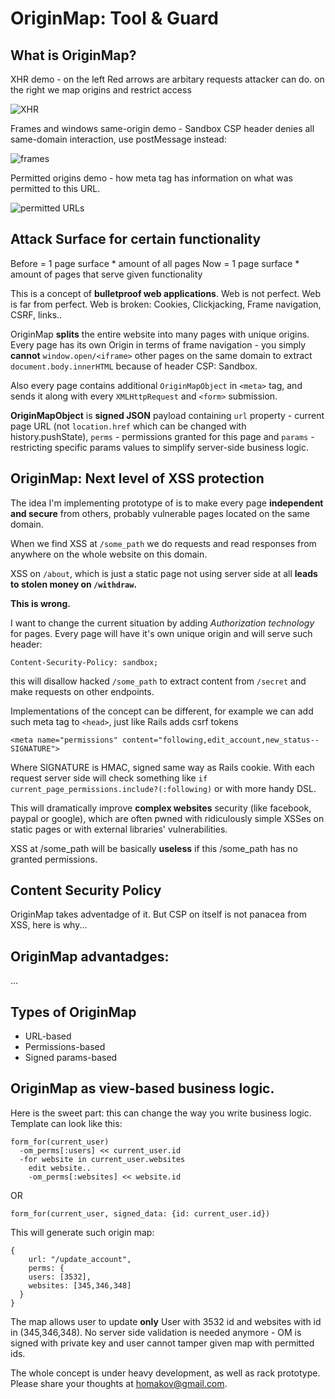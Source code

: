 # OriginMap: Tool & Guard
## What is OriginMap?

XHR demo - on the left Red arrows are arbitary requests attacker can do. on the right we map origins and restrict access

![XHR](http://f.cl.ly/items/0y3n0a3C261X2Y3X1V2q/demo%20\(1\).png)

Frames and windows same-origin demo - Sandbox CSP header denies all same-domain interaction, use postMessage instead:

![frames](http://f.cl.ly/items/3i152w2l243d2W1r0K3P/sameorig.png)

Permitted origins demo - how meta tag has information on what was permitted to this URL.

![permitted URLs](http://f.cl.ly/items/2s2B060O1d0N1D3b0U1B/somthn%20\(1\).png)

## Attack Surface for certain functionality
Before = 1 page surface * amount of all pages
Now = 1 page surface * amount of pages that serve given functionality

This is a concept of **bulletproof web applications**. Web is not perfect. Web is far from perfect. Web is broken: Cookies, Clickjacking, Frame navigation, CSRF,  links..

OriginMap **splits** the entire website into many pages with unique origins. Every page has its own Origin in terms of frame navigation - you simply **cannot** `window.open/<iframe>` other pages on the same domain to extract `document.body.innerHTML` because of header CSP: Sandbox.

Also every page contains additional `OriginMapObject` in `<meta>` tag, and sends it along with every `XMLHttpRequest` and `<form>` submission. 

**OriginMapObject** is **signed JSON** payload containing `url` property - current page URL (not `location.href` which can be changed with history.pushState), `perms` - permissions granted for this page and `params` - restricting specific params values to simplify server-side business logic.

## OriginMap: Next level of XSS protection
The idea I'm implementing prototype of is to make every page **independent and secure** from others, probably vulnerable pages located on the same domain. 

When we find XSS at `/some_path` we do requests and read responses from anywhere on the whole website on this domain. 

XSS on `/about`, which is just a static page not using server side at all **leads to stolen money on `/withdraw`.**

**This is wrong.**

I want to change the current situation by adding *Authorization technology* for pages. Every page will have it's own unique origin and will serve such header:
```
Content-Security-Policy: sandbox;
```
this will disallow hacked `/some_path` to extract content from `/secret` and make requests on other endpoints.

Implementations of the concept can be different, for example we can add such meta tag to `<head>`, just like Rails adds csrf tokens
```
<meta name="permissions" content="following,edit_account,new_status--SIGNATURE">
```
Where SIGNATURE is HMAC, signed same way as Rails cookie.
With each request server side will check something like `if current_page_permissions.include?(:following)` or with more handy DSL.

This will dramatically improve **complex websites** security (like facebook, paypal or google), which are often pwned with ridiculously simple XSSes on static pages or with external libraries' vulnerabilities. 

XSS at /some_path will be basically **useless** if this /some_path has no granted permissions.

## Content Security Policy
OriginMap takes adventadge of it. But CSP on itself is not panacea from XSS, here is why...

## OriginMap advantadges:
...

## Types of OriginMap

* URL-based
* Permissions-based
* Signed params-based

## OriginMap as view-based business logic.
Here is the sweet part: this can change the way you write business logic. Template can look like this:
```
form_for(current_user)
  -om_perms[:users] << current_user.id
  -for website in current_user.websites 
    edit website..
    -om_perms[:websites] << website.id
```

OR 
```
form_for(current_user, signed_data: {id: current_user.id})
```

This will generate such origin map:
```
{
	url: "/update_account",
	perms: {
    users: [3532],
    websites: [345,346,348] 
  }
}
```
The map allows user to update **only** User with 3532 id and websites with id in (345,346,348). No server side validation is needed anymore - OM is signed with private key and user cannot tamper given map with permitted ids.

The whole concept is under heavy development, as well as rack prototype. Please share your thoughts at homakov@gmail.com. 



